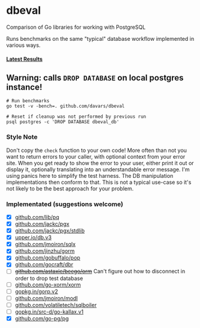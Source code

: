 # dbeval
Comparison of Go libraries for working with PostgreSQL

Runs benchmarks on the same "typical" database workflow implemented in various ways.

#### [Latest Results](https://github.com/davars/dbeval/blob/master/results.txt)

## Warning: calls `DROP DATABASE` on local postgres instance! 

```
# Run benchmarks
go test -v -bench=. github.com/davars/dbeval

# Reset if cleanup was not performed by previous run
psql postgres -c 'DROP DATABASE dbeval_db'
```

### Style Note
Don't copy the `check` function to your own code!  More often than not you want to return errors to your caller, with
optional context from your error site.  When you get ready to show the error to your user, either print it out or
display it, optionally translating into an understandable error message.  I'm using panics here to simplify the test
harness.  The DB manipulation implementations then conform to that.  This is not a typical use-case so it's not likely
to be the best approach for your problem.

### Implementated (suggestions welcome)
- [x] [github.com/lib/pq](https://godoc.org/github.com/lib/pq)
- [x] [github.com/jackc/pgx](https://godoc.org/github.com/jackc/pgx)
- [x] [github.com/jackc/pgx/stdlib](https://godoc.org/github.com/jackc/pgx/stdlib)
- [x] [upper.io/db.v3](https://godoc.org/upper.io/db.v3)
- [x] [github.com/jmoiron/sqlx](https://godoc.org/github.com/jmoiron/sqlx)
- [x] [github.com/jinzhu/gorm](https://godoc.org/github.com/jinzhu/gorm)
- [x] [github.com/gobuffalo/pop](https://godoc.org/github.com/gobuffalo/pop)
- [x] [github.com/gocraft/dbr](https://godoc.org/github.com/gocraft/dbr)
- [ ] ~~[github.com/astaxie/beego/orm](https://godoc.org/github.com/astaxie/beego/orm)~~ Can't figure out how to disconnect in order to drop test database
- [ ] [github.com/go-xorm/xorm](https://godoc.org/github.com/go-xorm/xorm)
- [ ] [gopkg.in/gorp.v2](https://godoc.org/gopkg.in/gorp.v2)
- [ ] [github.com/jmoiron/modl](https://godoc.org/github.com/jmoiron/modl)
- [ ] [github.com/volatiletech/sqlboiler](https://godoc.org/github.com/volatiletech/sqlboiler)
- [ ] [gopkg.in/src-d/go-kallax.v1](https://godoc.org/gopkg.in/src-d/go-kallax.v1)
- [x] [github.com/go-pg/pg](https://godoc.org/github.com/go-pg/pg)

